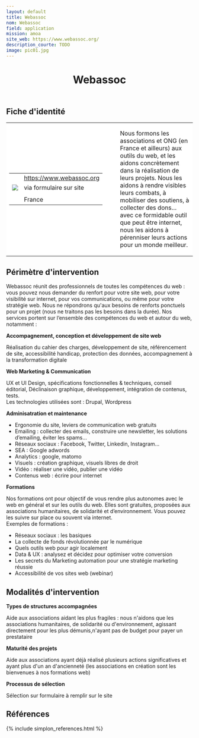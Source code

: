```yaml
---
layout: default
title: Webassoc
nom: Webassoc
field: application
mission: amoa
site_web: https://www.webassoc.org/
description_courte: TODO
image: pic01.jpg
---
```


<header>
	<h1> Webassoc </h1>
</header>

<div class="main">
	<h2> Fiche d'identité </h2>
	<table style="border-collapse: collapse;">
		<tr style="border: none; background-color:#FFFFFF;">
			<td style="border: none; background-color:#FFFFFF;width:20%;height:80%;">
				<div class="fiche_contact" style="">
					<table style="border-collapse: collapse;">
						<tr class="site_web" style="border: none; background-color:#FFFFFF;">
							<td style="border: none;">
								<img src="" class="fiche_icone"/>
							</td>
							<td style="border: none;">
								<a href="https://www.webassoc.org"> https://www.webassoc.org</a>
							</td>
						</tr>
						<tr class="contact" style="border: none; background-color:#FFFFFF;">
							<td style="border: none;display: table-cell;">
								<img src="{{site.url}}{{site.baseurl}}/images/email_icon.png" class="image" style="max-width:150%;vertical-align: middle;"/>
							</td>
							<td style="border: none;">
								via formulaire sur site 
							</td>
						</tr>
						<tr class="telephone" style="border: none; background-color:#FFFFFF;">
							<td style="border: none;">
								<img src="" class="fiche_icone"/>
							</td>
							<td style="border: none;">
							</td>
						</tr>
						<tr class="zone" style="border: none; background-color:#FFFFFF;">
							<td style="border: none;">
								<img src="" class="fiche_icone"/>
							</td>
							<td style="border: none;">
								France
							</td>
						</tr>
					</table>
				</div>
			</td>
			<td style="width:10%;"/>
			<td style="background-color:#FFFFFF; width:60%;">
				<div class="fiche_identite">
					<p style="font-weight:normal;">
					Nous formons les associations et ONG (en France et ailleurs) aux outils du web, et les aidons concrètement dans la réalisation de leurs projets. Nous les aidons à rendre visibles leurs combats, à mobiliser des soutiens, à collecter des dons… avec ce formidable outil que peut être internet, nous les aidons à pérenniser leurs actions pour un monde meilleur.
					</p>
				</div>
			</td>
		</tr>
	</table>
	<div class="perimetre_intervention">
		<h2> Périmètre d'intervention </h2>
		<p>Webassoc réunit des professionnels de toutes les compétences du web : vous pouvez nous demander du renfort pour votre site web, pour votre visibilité sur internet, pour vos communications, ou même pour votre stratégie web. Nous ne répondrons qu'aux besoins de renforts ponctuels pour un projet (nous ne traitons pas les besoins dans la durée). Nos services portent sur l’ensemble des compétences du web et autour du web, notamment : </p>
		<strong>Accompagnement, conception et développement de site web</strong>
			<p>Réalisation du cahier des charges, développement de site, référencement de site, accessibilité handicap, protection des données, accompagnement à la transformation digitale</p>
		<strong>Web Marketing & Communication</strong>
		<p>UX et UI Design, spécifications fonctionnelles & techniques, conseil éditorial, Déclinaison graphique, développement, intégration de contenus, tests. <br>Les technologies utilisées sont : Drupal, Wordpress </p>
		<strong>Adminisatration et maintenance</strong>
		<ul>
			<li>Ergonomie du site, leviers de communication web gratuits</li>
			<li>Emailing : collecter des emails, construire une newsletter, les solutions d’emailing, éviter les spams…</li>
			<li>Réseaux sociaux : Facebook, Twitter, Linkedin, Instagram...</li>
			<li>SEA : Google adwords</li>
			<li>Analytics : google, matomo</li>
			<li>Visuels : création graphique, visuels libres de droit</li>
			<li>Vidéo : réaliser une vidéo, publier une vidéo</li>
			<li>Contenus web : écrire pour internet</li>
		</ul>
		<strong>Formations</strong>
		<p>Nos formations ont pour objectif de vous rendre plus autonomes avec le web en général et sur les outils du web. Elles sont gratuites, proposées aux associations humanitaires, de solidarité et d’environnement. Vous pouvez les suivre sur place ou souvent via internet.<br>
		Exemples de formations :
		<ul>
			<li>Réseaux sociaux : les basiques</li>
			<li>La collecte de fonds révolutionnée par le numérique</li>
			<li>Quels outils web pour agir localement</li>
			<li>Data & UX : analysez et décidez pour optimiser votre conversion</li>
			<li>Les secrets du Marketing automation pour une stratégie marketing réussie</li>
			<li>Accessibilité de vos sites web (webinar)</li>
		</ul></p>
	</div>
	<div class="modalite_intervention">
		<h2> Modalités d'intervention </h2>
		<strong>Types de structures accompagnées</strong>
		<p>Aide aux associations aidant les plus fragiles : nous n'aidons que les associations humanitaires, de solidarité ou d'environnement, agissant directement pour les plus démunis,n'ayant pas de budget pour payer un prestataire</p>
		<strong>Maturité des projets</strong>
		<p>Aide aux associations ayant déjà réalisé plusieurs actions significatives et ayant plus d'un an d'ancienneté (les associations en création sont les bienvenues à nos formations web)</p>
		<strong>Processus de sélection</strong>
		<p>Sélection sur formulaire à remplir sur le site </p>
</div>
<footer class="references">
	<h2> Références </h2>
	{% include simplon_references.html %}
</footer>

